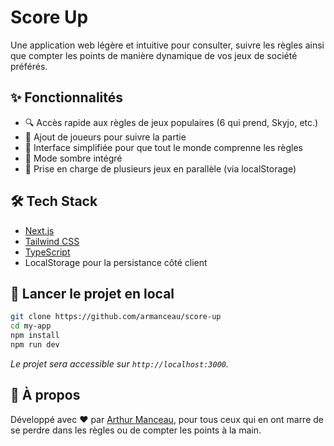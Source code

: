 # Score Up

Une application web légère et intuitive pour consulter,  suivre les règles ainsi que compter les points de manière dynamique de vos jeux de société préférés.

## ✨ Fonctionnalités

- 🔍 Accès rapide aux règles de jeux populaires (6 qui prend, Skyjo, etc.)
- 👥 Ajout de joueurs pour suivre la partie
- 🧠 Interface simplifiée pour que tout le monde comprenne les règles
- 🌙 Mode sombre intégré
- 🧩 Prise en charge de plusieurs jeux en parallèle (via localStorage)

## 🛠️ Tech Stack

- [Next.js](https://nextjs.org/)
- [Tailwind CSS](https://tailwindcss.com/)
- [TypeScript](https://www.typescriptlang.org/)
- LocalStorage pour la persistance côté client

## 🚀 Lancer le projet en local

```bash
git clone https://github.com/armanceau/score-up
cd my-app
npm install
npm run dev
```

_Le projet sera accessible sur `http://localhost:3000`._

## 📄 À propos

Développé avec ❤️ par [Arthur Manceau](https://github.com/armanceau), pour tous ceux qui en ont marre de se perdre dans les règles ou de compter les points à la main.
